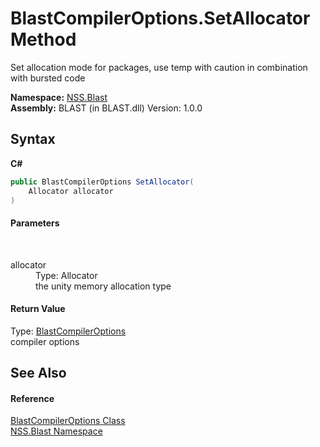 # BlastCompilerOptions.SetAllocator Method 
 

Set allocation mode for packages, use temp with caution in combination with bursted code

**Namespace:**&nbsp;<a href="N_NSS_Blast">NSS.Blast</a><br />**Assembly:**&nbsp;BLAST (in BLAST.dll) Version: 1.0.0

## Syntax

**C#**<br />
``` C#
public BlastCompilerOptions SetAllocator(
	Allocator allocator
)
```


#### Parameters
&nbsp;<dl><dt>allocator</dt><dd>Type: Allocator<br />the unity memory allocation type</dd></dl>

#### Return Value
Type: <a href="T_NSS_Blast_BlastCompilerOptions">BlastCompilerOptions</a><br />compiler options

## See Also


#### Reference
<a href="T_NSS_Blast_BlastCompilerOptions">BlastCompilerOptions Class</a><br /><a href="N_NSS_Blast">NSS.Blast Namespace</a><br />